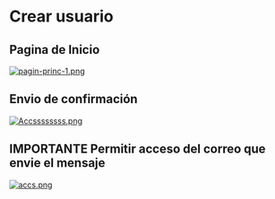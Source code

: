 # Crear usuario
## Pagina de Inicio
[![pagin-princ-1.png](https://i.postimg.cc/7hZcp69F/pagin-princ-1.png)](https://postimg.cc/ft1BdM6C)
## Envio de confirmación
[![Accssssssss.png](https://i.postimg.cc/sX9RpCsK/Accssssssss.png)](https://postimg.cc/5Y0GVGHF)
## IMPORTANTE Permitir acceso del correo que envie el mensaje
[![accs.png](https://i.postimg.cc/C5hTgtYr/accs.png)](https://postimg.cc/ftrg78VY)
